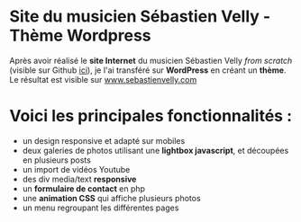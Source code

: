 # Site du musicien Sébastien Velly - Thème Wordpress

Après avoir réalisé le **site Internet** du musicien Sébastien Velly *from scratch* (visible sur Github [ici](https://github.com/Audie80/SebastienVelly)), je l'ai transféré sur **WordPress** en créant un **thème**.
Le résultat est visible sur www.sebastienvelly.com

# Voici les principales fonctionnalités :

 - un design responsive et adapté sur mobiles
 - deux galeries de photos utilisant une **lightbox javascript**, et découpées en plusieurs posts
 - un import de vidéos Youtube
 - des div media/text **responsive**
 - un **formulaire de contact** en php
 - une **animation CSS** qui affiche plusieurs photos
 - un menu regroupant les différentes pages

<!--stackedit_data:
eyJoaXN0b3J5IjpbMzYxNzYyOTg5XX0=
-->